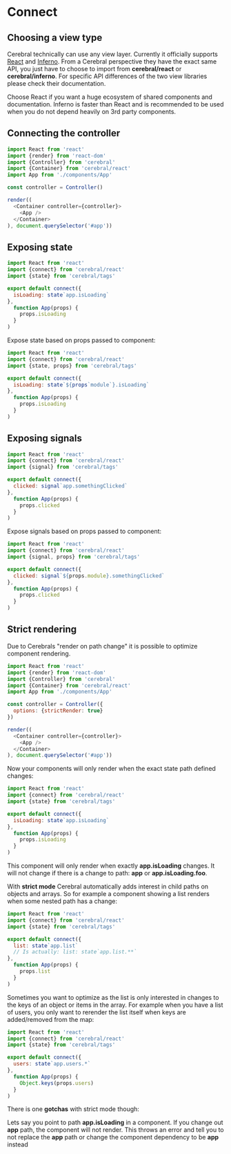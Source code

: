 # Connect

## Choosing a view type
Cerebral technically can use any view layer. Currently it officially supports [React](https://facebook.github.io/react/) and [Inferno](http://infernojs.org/). From a Cerebral perspective they have the exact same API, you just have to choose to import from **cerebral/react** or **cerebral/inferno**. For specific API differences of the two view libraries please check their documentation.

Choose React if you want a huge ecosystem of shared components and documentation. Inferno is faster than React and is recommended to be used when you do not depend heavily on 3rd party components.

## Connecting the controller
```js
import React from 'react'
import {render} from 'react-dom'
import {Controller} from 'cerebral'
import {Container} from 'cerebral/react'
import App from './components/App'

const controller = Controller()

render((
  <Container controller={controller}>
    <App />
  </Container>
), document.querySelector('#app'))
```

## Exposing state
```js
import React from 'react'
import {connect} from 'cerebral/react'
import {state} from 'cerebral/tags'

export default connect({
  isLoading: state`app.isLoading`
},
  function App(props) {
    props.isLoading
  }
)
```

Expose state based on props passed to component:

```js
import React from 'react'
import {connect} from 'cerebral/react'
import {state, props} from 'cerebral/tags'

export default connect({
  isLoading: state`${props`module`}.isLoading`
},
  function App(props) {
    props.isLoading
  }
)
```

## Exposing signals
```js
import React from 'react'
import {connect} from 'cerebral/react'
import {signal} from 'cerebral/tags'

export default connect({
  clicked: signal`app.somethingClicked`
},
  function App(props) {
    props.clicked
  }
)
```

Expose signals based on props passed to component:

```js
import React from 'react'
import {connect} from 'cerebral/react'
import {signal, props} from 'cerebral/tags'

export default connect({
  clicked: signal`${props.module}.somethingClicked`
},
  function App(props) {
    props.clicked
  }
)
```

## Strict rendering
Due to Cerebrals "render on path change" it is possible to optimize component rendering.

```js
import React from 'react'
import {render} from 'react-dom'
import {Controller} from 'cerebral'
import {Container} from 'cerebral/react'
import App from './components/App'

const controller = Controller({
  options: {strictRender: true}
})

render((
  <Container controller={controller}>
    <App />
  </Container>
), document.querySelector('#app'))
```

Now your components will only render when the exact state path defined changes:

```js
import React from 'react'
import {connect} from 'cerebral/react'
import {state} from 'cerebral/tags'

export default connect({
  isLoading: state`app.isLoading`
},
  function App(props) {
    props.isLoading
  }
)
```

This component will only render when exactly **app.isLoading** changes. It will not change if there is a change to path: **app** or **app.isLoading.foo**.

With **strict mode** Cerebral automatically adds interest in child paths on objects and arrays. So for example a component showing a list renders when some nested path has a change:

```js
import React from 'react'
import {connect} from 'cerebral/react'
import {state} from 'cerebral/tags'

export default connect({
  list: state`app.list`
  // Is actually: list: state`app.list.**`
},
  function App(props) {
    props.list
  }
)
```

Sometimes you want to optimize as the list is only interested in changes to the keys of an object or items in the array. For example when you have a list of users, you only want to rerender the list itself when keys are added/removed from the map:

```js
import React from 'react'
import {connect} from 'cerebral/react'
import {state} from 'cerebral/tags'

export default connect({
  users: state`app.users.*`
},
  function App(props) {
    Object.keys(props.users)
  }
)
```

There is one **gotchas** with strict mode though:

Lets say you point to path **app.isLoading** in a component. If you change out **app** path, the component will not render. This throws an error and tell you to not replace the **app** path or change the component dependency to be **app** instead
